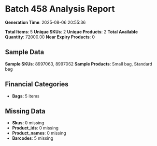 # Batch 458 Analysis Report

**Generation Time**: 2025-08-06 20:55:36

**Total Items**: 5
**Unique SKUs**: 2
**Unique Products**: 2
**Total Available Quantity**: 72000.00
**Near Expiry Products**: 0

## Sample Data
**Sample SKUs**: 8997063, 8997062
**Sample Products**: Small bag, Standard bag

## Financial Categories
- **Bags**: 5 items

## Missing Data
- **Skus**: 0 missing
- **Product_ids**: 0 missing
- **Product_names**: 0 missing
- **Barcodes**: 5 missing
